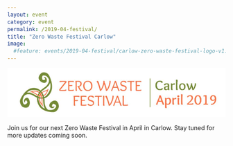 ```yaml
---
layout: event
category: event
permalink: /2019-04-festival/
title: "Zero Waste Festival Carlow"
image:
  #feature: events/2019-04-festival/carlow-zero-waste-festival-logo-v1.jpg
---
```


<picture> <source media="(min-width: 650px)" srcset="/images/events/2019-04-festival/carlow-zero-waste-festival-logo-wide.jpg"> <img src="/images/events/2019-04-festival/carlow-zero-waste-festival-logo-long.jpg" alt="Zero Waste Festival Carlow" style="width:auto;"> </picture>

Join us for our next Zero Waste Festival in April in Carlow. Stay tuned for more updates coming soon.
